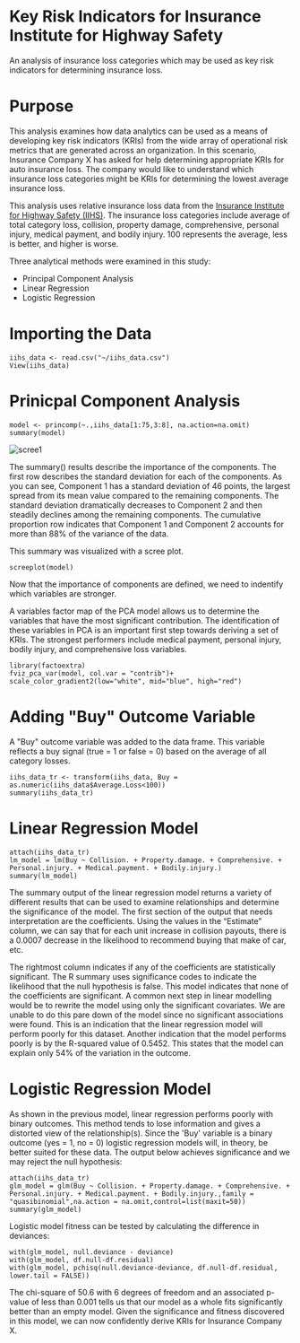 # Key Risk Indicators for Insurance Institute for Highway Safety
An analysis of insurance loss categories which may be used as key risk indicators for determining insurance loss. 

Purpose
========================================================
This analysis examines how data analytics can be used as a means of developing key risk indicators (KRIs) from the wide array of operational risk metrics that are generated across an organization. In this scenario, Insurance Company X has asked for help determining appropriate KRIs for auto insurance loss. The company would like to understand which insurance loss categories might be KRIs for determining the lowest average insurance loss.

This analysis uses relative insurance loss data from the [Insurance Institute for Highway Safety (IIHS)](http://www.iihs.org/iihs/topics/insurance-loss-information). The insurance loss categories include average of total category loss, collision, property damage, comprehensive, personal injury, medical payment, and bodily injury. 100 represents the average, less is better, and higher is worse. 

Three analytical methods were examined in this study:

- Principal Component Analysis
- Linear Regression
- Logistic Regression

Importing the Data
========================================================

```{r}
iihs_data <- read.csv("~/iihs_data.csv")
View(iihs_data)
```

Prinicpal Component Analysis 
========================================================

```{r}
model <- princomp(~.,iihs_data[1:75,3:8], na.action=na.omit)
summary(model)
```
![scree1](https://cloud.githubusercontent.com/assets/20265164/16571588/d33c42ca-41fa-11e6-8345-c1004572bfa5.JPG)

The summary() results describe the importance of the components. The first row describes the standard deviation for each of the components. As you can see, Component 1 has a standard deviation of 46 points, the largest spread from its mean value compared to the remaining components. The standard deviation dramatically decreases to Component 2 and then steadily declines among the remaining components. The cumulative proportion row indicates that Component 1 and Component 2 accounts for more than 88% of the variance of the data. 

This summary was visualized with a scree plot.

```{r}
screeplot(model)
```

Now that the importance of components are defined, we need to indentify which variables are stronger.

A variables factor map of the PCA model allows us to determine the variables that have the most significant contribution. The identification of these variables in PCA is an important first step towards deriving a set of KRIs. The strongest performers include medical payment, personal injury, bodily injury, and comprehensive loss variables. 
```{r}
library(factoextra)
fviz_pca_var(model, col.var = "contrib")+ scale_color_gradient2(low="white", mid="blue", high="red")
```

Adding "Buy" Outcome Variable
========================================================
A "Buy" outcome variable was added to the data frame. This variable reflects a buy signal (true = 1 or false = 0) based on the average of all category losses. 
```{r}
iihs_data_tr <- transform(iihs_data, Buy = as.numeric(iihs_data$Average.Loss<100))
summary(iihs_data_tr)
```

Linear Regression Model
========================================================

```{r}
attach(iihs_data_tr)
lm_model = lm(Buy ~ Collision. + Property.damage. + Comprehensive. + Personal.injury. + Medical.payment. + Bodily.injury.)
summary(lm_model)
```
The summary output of the linear regression model returns a variety of different results that can be used to examine relationships and determine the significance of the model. The first section of the output that needs interpretation are the coefficients. Using the values in the “Estimate” column, we can say that for each unit increase in collision payouts, there is a 0.0007 decrease in the likelihood to recommend buying that make of car, etc. 

The rightmost column indicates if any of the coefficients are statistically significant. The R summary uses significance codes to indicate the likelihood that the null hypothesis is false. This model indicates that none of the coefficients are significant. A common next step in linear modelling would be to rewrite the model using only the significant covariates. We are unable to do this pare down of the model since no significant associations were found. This is an indication that the linear regression model will perform poorly for this dataset. Another indication that the model performs poorly is by the R-squared value of 0.5452. This states that the model can explain only 54% of the variation in the outcome. 

Logistic Regression Model
========================================================
As shown in the previous model, linear regression performs poorly with binary outcomes. This method tends to lose information and gives a distorted view of the relationship(s). Since the 'Buy' variable is a binary outcome (yes = 1, no = 0) logistic regression models will, in theory, be better suited for these data. The output below achieves significance and we may reject the null hypothesis:
```{r}
attach(iihs_data_tr)
glm_model = glm(Buy ~ Collision. + Property.damage. + Comprehensive. + Personal.injury. + Medical.payment. + Bodily.injury.,family = "quasibinomial",na.action = na.omit,control=list(maxit=50))
summary(glm_model)
```

Logistic model fitness can be tested by calculating the difference in deviances:
```{r}
with(glm_model, null.deviance - deviance)
with(glm_model, df.null-df.residual)
with(glm_model, pchisq(null.deviance-deviance, df.null-df.residual, lower.tail = FALSE))
```
The chi-square of 50.6 with 6 degrees of freedom and an associated p-value of less than 0.001 tells us that our model as a whole fits significantly better than an empty model. Given the significance and fitness discovered in this model, we can now confidently derive KRIs for Insurance Company X. 
